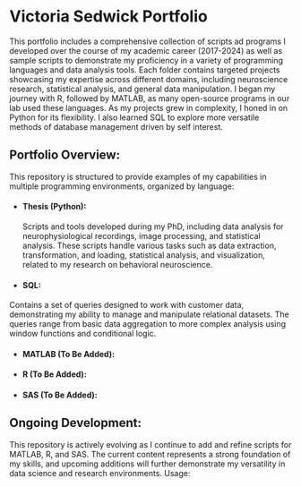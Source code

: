 # Victoria Sedwick Portfolio


This portfolio includes a comprehensive collection of scripts ad programs I developed over the course of my academic career (2017-2024) as well as sample scripts to demonstrate my proficiency in a variety of programming languages and data analysis tools. Each folder contains targeted projects showcasing my expertise across different domains, including neuroscience research, statistical analysis, and general data manipulation. I began my journey with R, followed by MATLAB, as many open-source programs in our lab used these languages. As my projects grew in complexity, I honed in on Python for its flexibility.  I also learned SQL to explore more versatile methods of database management driven by self interest.

## Portfolio Overview:

This repository is structured to provide examples of my capabilities in multiple programming environments, organized by language:
- #### Thesis (Python):
    Scripts and tools developed during my PhD, including data analysis for neurophysiological recordings, image processing, and statistical analysis. These scripts handle various tasks such as data extraction,     transformation, and loading, statistical analysis, and visualization, related to my research on behavioral neuroscience.

- #### SQL:
Contains a set of queries designed to work with customer data, demonstrating my ability to manage and manipulate relational datasets. The queries range from basic data aggregation to more complex analysis using window functions and conditional logic.

- #### MATLAB (To Be Added):

- #### R (To Be Added):

- #### SAS (To Be Added):

## Ongoing Development:

This repository is actively evolving as I continue to add and refine scripts for MATLAB, R, and SAS. The current content represents a strong foundation of my skills, and upcoming additions will further demonstrate my versatility in data science and research environments.
Usage:

